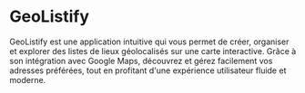 # GeoListify
GeoListify est une application intuitive qui vous permet de créer, organiser et explorer des listes de lieux géolocalisés sur une carte interactive. Grâce à son intégration avec Google Maps, découvrez et gérez facilement vos adresses préférées, tout en profitant d'une expérience utilisateur fluide et moderne.
